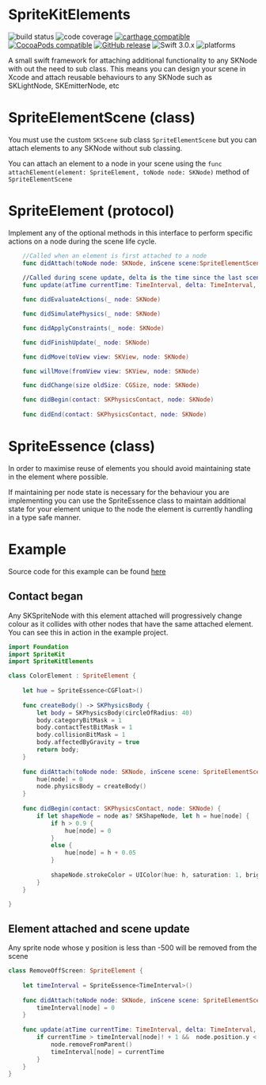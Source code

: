 # SpriteKitElements
![build status](https://travis-ci.org/nicholascross/SpriteKitElements.svg?branch=master)
![code coverage](https://img.shields.io/codecov/c/github/nicholascross/SpriteKitElements.svg)
[![carthage compatible](https://img.shields.io/badge/Carthage-compatible-4BC51D.svg?style=flat)](https://github.com/Carthage/Carthage) 
[![CocoaPods compatible](https://img.shields.io/cocoapods/v/SpriteKitElements.svg)](https://cocoapods.org/pods/SpriteKitElements) 
[![GitHub release](https://img.shields.io/github/release/nicholascross/SpriteKitElements.svg)](https://github.com/nicholascross/SpriteKitElements/releases) 
![Swift 3.0.x](https://img.shields.io/badge/Swift-3.0.x-orange.svg) 
![platforms](https://img.shields.io/badge/platforms-iOS%20%7C%20OS%20X%20%7C%20tvOS%20-lightgrey.svg)

A small swift framework for attaching additional functionality to any SKNode with out the need to sub class.  This means you can design your scene in Xcode and attach reusable behaviours to any SKNode such as SKLightNode, SKEmitterNode, etc

# SpriteElementScene (class)

You must use the custom `SKScene` sub class `SpriteElementScene` but you can attach elements to any SKNode without sub classing.

You can attach an element to a node in your scene using the `func attachElement(element: SpriteElement, toNode node: SKNode)` method of `SpriteElementScene`

# SpriteElement (protocol)

Implement any of the optional methods in this interface to perform specific actions on a node during the scene life cycle.

```swift
    //Called when an element is first attached to a node
    func didAttach(toNode node: SKNode, inScene scene:SpriteElementScene)
    
    //Called during scene update, delta is the time since the last scene update
    func update(atTime currentTime: TimeInterval, delta: TimeInterval, node: SKNode)

    func didEvaluateActions(_ node: SKNode)

    func didSimulatePhysics(_ node: SKNode)

    func didApplyConstraints(_ node: SKNode)

    func didFinishUpdate(_ node: SKNode)

    func didMove(toView view: SKView, node: SKNode)

    func willMove(fromView view: SKView, node: SKNode)

    func didChange(size oldSize: CGSize, node: SKNode)

    func didBegin(contact: SKPhysicsContact, node: SKNode)
    
    func didEnd(contact: SKPhysicsContact, node: SKNode)
```

# SpriteEssence (class)

In order to maximise reuse of elements you should avoid maintaining state in the element where possible.

If maintaining per node state is necessary for the behaviour you are implementing you can use the SpriteEssence class to maintain additional state for your element unique to the node the element is currently handling in a type safe manner.

# Example

Source code for this example can be found [here](https://github.com/nicholascross/SpriteKitElementsExample)

## Contact began
Any SKSpriteNode with this element attached will progressively change colour as it collides with other nodes that have the same attached element.  You can see this in action in the example project.
```swift
import Foundation
import SpriteKit
import SpriteKitElements

class ColorElement : SpriteElement {
    
    let hue = SpriteEssence<CGFloat>()
    
    func createBody() -> SKPhysicsBody {
        let body = SKPhysicsBody(circleOfRadius: 40)
        body.categoryBitMask = 1
        body.contactTestBitMask = 1
        body.collisionBitMask = 1
        body.affectedByGravity = true
        return body;
    }
    
    func didAttach(toNode node: SKNode, inScene scene: SpriteElementScene) {
        hue[node] = 0
        node.physicsBody = createBody()
    }
    
    func didBegin(contact: SKPhysicsContact, node: SKNode) {
        if let shapeNode = node as? SKShapeNode, let h = hue[node] {
            if h > 0.9 {
                hue[node] = 0
            }
            else {
                hue[node] = h + 0.05
            }
            
            shapeNode.strokeColor = UIColor(hue: h, saturation: 1, brightness: 0.9, alpha: 1)
        }
    }

}
```

## Element attached and scene update
Any sprite node whose y position is less than -500 will be removed from the scene
```swift
class RemoveOffScreen: SpriteElement {
    
    let timeInterval = SpriteEssence<TimeInterval>()
    
    func didAttach(toNode node: SKNode, inScene scene: SpriteElementScene) {
        timeInterval[node] = 0
    }
    
    func update(atTime currentTime: TimeInterval, delta: TimeInterval, node: SKNode) {
        if currentTime > timeInterval[node]! + 1 &&  node.position.y < -500 {
            node.removeFromParent()
            timeInterval[node] = currentTime
        }
    }  
}
```

